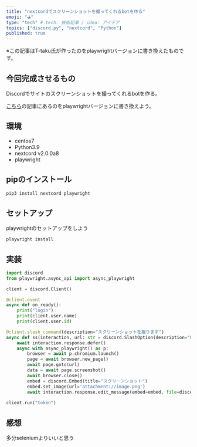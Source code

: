 ```yaml
---
title: "nextcordでスクリーンショットを撮ってくれるbotを作る"
emoji: "⛳"
type: "tech" # tech: 技術記事 / idea: アイデア
topics: ["discord.py", "nextcord", "Python"]
published: true
---
```


※この記事はT-taku氏が作ったのをplaywrightバージョンに書き換えたものです。

## 今回完成させるもの

Discordでサイトのスクリーンショットを撮ってくれるbotを作る。

[こちら](https://zenn.dev/t_taku0427/articles/55ba3f84f6f89a)の記事にあるのをplaywrightバージョンに書き換えよう。

## 環境

- centos7
- Python3.9
- nextcord v2.0.0a8
- playwright

## pipのインストール

```bash
pip3 install nextcord playwright
```

## セットアップ

playwrightのセットアップをしよう

```bash
playwright install
```

## 実装

```python
import discord
from playwright.async_api import async_playwright

client = discord.Client()

@client.event
async def on_ready():
    print("login")
    print(client.user.name)
    print(client.user.id)

@client.slash_command(description="スクリーンショットを撮ります")
async def ss(interaction, url: str = discord.SlashOption(description="URLをここに", required=True)):
    await interaction.response.defer()
    async with async_playwright() as p:
        browser = await p.chromium.launch()
        page = await browser.new_page()
        await page.goto(url)
        data = await page.screenshot()
        await browser.close()
        embed = discord.Embed(title="スクリーンショット")
        embed.set_image(url='attachment://image.png')
        await interaction.response.edit_message(embed=embed, file=discord.File(data, filename="image.png"))
        
client.run("token")
```

## 感想

多分seleniumよりいいと思う
